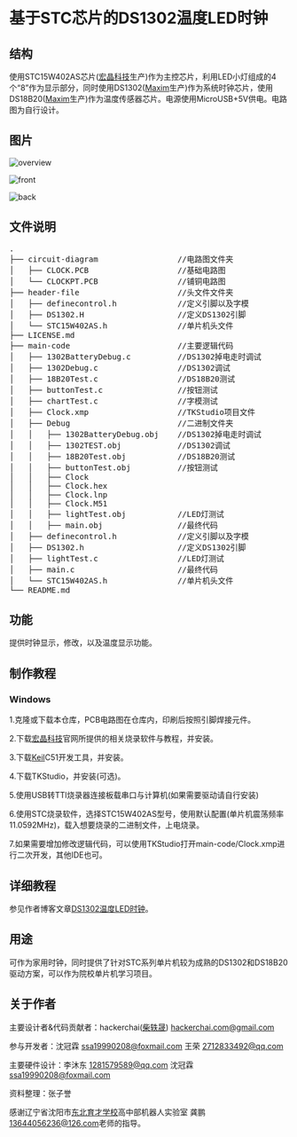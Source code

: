 # 基于STC芯片的DS1302温度LED时钟

## 结构
  使用STC15W402AS芯片([宏晶科技](http://www.stcmcu.com/)生产)作为主控芯片，利用LED小灯组成的4个“8”作为显示部分，同时使用DS1302([Maxim](https://www.maximintegrated.com)生产)作为系统时钟芯片，使用DS18B20([Maxim](https://www.maximintegrated.com)生产)作为温度传感器芯片。电源使用MicroUSB+5V供电。电路图为自行设计。
## 图片
![overview](https://blog.hackerchai.com/wp-content/uploads/2016/08/DSC_0072-min.jpg)

![front](https://blog.hackerchai.com/wp-content/uploads/2016/08/DSC_0093.jpg)

![back](https://blog.hackerchai.com/wp-content/uploads/2016/08/DSC_0087-min.jpg)

## 文件说明
<pre>
.
├── circuit-diagram                 //电路图文件夹
│   ├── CLOCK.PCB                   //基础电路图
│   └── CLOCKPT.PCB                 //铺铜电路图
├── header-file                     //头文件文件夹
│   ├── definecontrol.h             //定义引脚以及字模
│   ├── DS1302.H                    //定义DS1302引脚
│   └── STC15W402AS.h               //单片机头文件
├── LICENSE.md
├── main-code                       //主要逻辑代码
│   ├── 1302BatteryDebug.c          //DS1302掉电走时调试
│   ├── 1302Debug.c                 //DS1302调试
│   ├── 18B20Test.c                 //DS18B20测试
│   ├── buttonTest.c                //按钮测试
│   ├── chartTest.c                 //字模测试
│   ├── Clock.xmp                   //TKStudio项目文件
│   ├── Debug                       //二进制文件夹
│   │   ├── 1302BatteryDebug.obj    //DS1302掉电走时调试
│   │   ├── 1302TEST.obj            //DS1302调试
│   │   ├── 18B20Test.obj           //DS18B20测试
│   │   ├── buttonTest.obj          //按钮测试
│   │   ├── Clock
│   │   ├── Clock.hex
│   │   ├── Clock.lnp
│   │   ├── Clock.M51
│   │   ├── lightTest.obj           //LED灯测试
│   │   ├── main.obj                //最终代码
│   ├── definecontrol.h             //定义引脚以及字模
│   ├── DS1302.h                    //定义DS1302引脚
│   ├── lightTest.c                 //LED灯测试
│   ├── main.c                      //最终代码
│   └── STC15W402AS.h               //单片机头文件
└── README.md
</pre>  
## 功能
  提供时钟显示，修改，以及温度显示功能。
## 制作教程
### Windows
  1.克隆或下载本仓库，PCB电路图在仓库内，印刷后按照引脚焊接元件。

  2.下载[宏晶科技](http://www.stcmcu.com/)官网所提供的相关烧录软件与教程，并安装。

  3.下载[Keil](http://www.keil.com/download/product/)C51开发工具，并安装。

  4.下载TKStudio，并安装(可选)。

  5.使用USB转TTl烧录器连接板载串口与计算机(如果需要驱动请自行安装)

  6.使用STC烧录软件，选择STC15W402AS型号，使用默认配置(单片机震荡频率11.0592MHz)，载入想要烧录的二进制文件，上电烧录。

  7.如果需要增加修改逻辑代码，可以使用TKStudio打开main-code/Clock.xmp进行二次开发，其他IDE也可。  
## 详细教程
  参见作者博客文章[DS1302温度LED时钟](https://blog.hackerchai.com/ds1302-ds18b20-stc15-led-clock/)。
## 用途
  可作为家用时钟，同时提供了针对STC系列单片机较为成熟的DS1302和DS18B20驱动方案，可以作为院校单片机学习项目。
## 关于作者
主要设计者&代码贡献者：hackerchai([柴轶晟](https://hackerchai.com)) [hackerchai.com@gmail.com](mailto:hackerchai.com@gmail.com)

参与开发者：沈冠霖 [ssa19990208@foxmail.com](mailto:ssa19990208@foxmail.com)   王荣 [2712833492@qq.com](mailto:2712833492@qq.com)

主要硬件设计：李沐东 [1281579589@qq.com](mailto:1281579589@qq.com) 沈冠霖 [ssa19990208@foxmail.com](mailto:ssa19990208@foxmail.com)

资料整理：张子誉

感谢辽宁省沈阳市[东北育才学校](http://www.neyc.cn)高中部机器人实验室 龚鹏[13644056236@126.com](mailto:13644056236@126.com)老师的指导。
